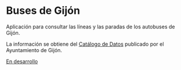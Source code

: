 # Buses de Gijón

Aplicación para consultar las líneas y las paradas de los autobuses de Gijón.

La información se obtiene del [Catálogo de Datos](https://transparencia.gijon.es/page/1808-catalogo-de-datos) publicado por el Ayuntamiento de Gijón.

[En desarrollo](https://github.com/copanonga/BusesGijon/projects/1)
